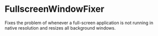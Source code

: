 # FullscreenWindowFixer
Fixes the problem of whenever a full-screen application is not running in native resolution and resizes all background windows.
